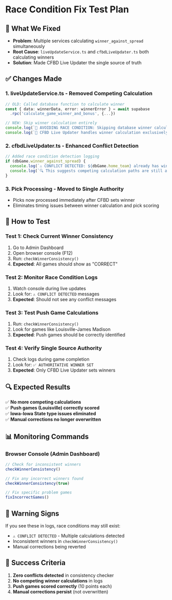 # Race Condition Fix Test Plan

## 🎯 What We Fixed
- **Problem**: Multiple services calculating `winner_against_spread` simultaneously
- **Root Cause**: `liveUpdateService.ts` and `cfbdLiveUpdater.ts` both calculating winners
- **Solution**: Made CFBD Live Updater the single source of truth

## ✅ Changes Made

### 1. **liveUpdateService.ts** - Removed Competing Calculation
```typescript
// OLD: Called database function to calculate winner
const { data: winnerData, error: winnerError } = await supabase
  .rpc('calculate_game_winner_and_bonus', {...})

// NEW: Skip winner calculation entirely
console.log(`🚨 AVOIDING RACE CONDITION: Skipping database winner calculation`)
console.log(`📍 CFBD Live Updater handles winner calculation exclusively`)
```

### 2. **cfbdLiveUpdater.ts** - Enhanced Conflict Detection
```typescript
// Added race condition detection logging
if (dbGame.winner_against_spread) {
  console.log(`⚠️ CONFLICT DETECTED: ${dbGame.home_team} already has winner: ${dbGame.winner_against_spread}`)
  console.log(`🔍 This suggests competing calculation paths are still active!`)
}
```

### 3. **Pick Processing** - Moved to Single Authority
- Picks now processed immediately after CFBD sets winner
- Eliminates timing issues between winner calculation and pick scoring

## 🧪 How to Test

### Test 1: Check Current Winner Consistency
1. Go to Admin Dashboard
2. Open browser console (F12)
3. Run: `checkWinnerConsistency()`
4. **Expected**: All games should show as "CORRECT"

### Test 2: Monitor Race Condition Logs
1. Watch console during live updates
2. Look for: `⚠️ CONFLICT DETECTED` messages
3. **Expected**: Should not see any conflict messages

### Test 3: Test Push Game Calculations
1. Run: `checkWinnerConsistency()` 
2. Look for games like Louisville-James Madison
3. **Expected**: Push games should be correctly identified

### Test 4: Verify Single Source Authority
1. Check logs during game completion
2. Look for: `✅ AUTHORITATIVE WINNER SET`
3. **Expected**: Only CFBD Live Updater sets winners

## 🔍 Expected Results

✅ **No more competing calculations**  
✅ **Push games (Louisville) correctly scored**  
✅ **Iowa-Iowa State type issues eliminated**  
✅ **Manual corrections no longer overwritten**  

## 📊 Monitoring Commands

### Browser Console (Admin Dashboard)
```javascript
// Check for inconsistent winners
checkWinnerConsistency()

// Fix any incorrect winners found
checkWinnerConsistency(true)

// Fix specific problem games
fixIncorrectGames()
```

## 🚨 Warning Signs

If you see these in logs, race conditions may still exist:
- `⚠️ CONFLICT DETECTED` - Multiple calculations detected
- Inconsistent winners in `checkWinnerConsistency()`
- Manual corrections being reverted

## 🎉 Success Criteria

1. **Zero conflicts detected** in consistency checker
2. **No competing winner calculations** in logs  
3. **Push games scored correctly** (10 points each)
4. **Manual corrections persist** (not overwritten)